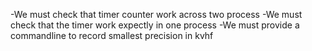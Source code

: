 -We must check that timer counter work across two process
-We must check that the timer work expectly in one process
-We must provide a commandline to record smallest precision in kvhf


